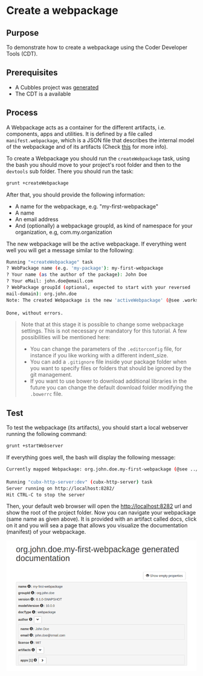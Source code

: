 # Create a webpackage

## Purpose

To demonstrate how to create a webpackage using the Coder Developer Tools \(CDT\).

## Prerequisites

* A Cubbles project was [generated](generate-a-project.md)
* The CDT is a available

## Process

A Webpackage acts as a container for the different artifacts, i.e. components, apps and utilities. It is defined by a file called `manifest.webpackage`, which is a JSON file that describes the internal model of the webpackage and of its artifacts \(Check [this](../../user-guide/terms-and-concepts/webpackage.md) for more info\).

To create a Webpackage you should run the `createWebpackage` task, using the bash you should move to your project's root folder and then to the `devtools` sub folder. There you should run the task:

```bash
grunt +createWebpackage
```

After that, you should provide the following information:

* A name for the webpackage, e.g. "my-first-webpackage"
* A name
* An email address
* And \(optionally\) a webpackage groupId, as kind of namespace for your organization, e.g, com.my.organization

The new webpackage will be the active webpackage. If everything went well you will get a message similar to the following:

```bash
Running "+createWebpackage" task
? WebPackage name (e.g. 'my-package'): my-first-webpackage
? Your name (as the author of the package): John Doe
? Your eMail: john.doe@email.com
? WebPackage groupId (optional, expected to start with your reversed
mail-domain): org.john.doe
Note: The created Webpackage is the new 'activeWebpackage' (@see .workspace)

Done, without errors.
```

> Note that at this stage it is possible to change some webpackage settings. This is not necessary or mandatory for this tutorial. A few possibilities will be mentioned here:
>
> * You can change the parameters of the `.editorconfig` file, for instance if you like working with a different indent\_size.
> * You can add a `.gitignore` file inside your package folder when you want to specify files or folders that should be ignored by the git management.
> * If you want to use bower to download additional libraries in the future you can change the default download folder modifying the `.bowerrc` file.

## Test

To test the webpackage \(its artifacts\), you should start a local webserver running the following command:

```bash
grunt +startWebserver
```

If everything goes well, the bash will display the following message:

```bash
Currently mapped Webpackage: org.john.doe.my-first-webpackage (@see ../webpackages/.workspace)

Running "cubx-http-server:dev" (cubx-http-server) task
Server running on http://localhost:8282/
Hit CTRL-C to stop the server
```

Then, your default web browser will open the [http://localhost:8282](http://localhost:8282) url and show the root of the project folder. Now you can navigate your webpackage \(same name as given above\). It is provided with an artifact called docs, click on it and you will sea a page that allows you visualize the documentation \(manifest\) of your webpackage.

![Documentation page](../../assets/images/wp-doc.png)

